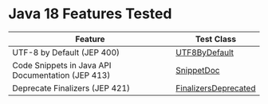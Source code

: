 # Java 18 Features Tested

| Feature                                         | Test Class                                                                                       |
|-------------------------------------------------|--------------------------------------------------------------------------------------------------|
| UTF-8 by Default (JEP 400)                      | [UTF8ByDefault](src/main/java/io/bmeurant/java18/features/UTF8ByDefault.java)                    |
| Code Snippets in Java API Documentation (JEP 413)| [SnippetDoc](src/main/java/io/bmeurant/java18/features/SnippetDoc.java)                          |
| Deprecate Finalizers (JEP 421)                  | [FinalizersDeprecated](src/main/java/io/bmeurant/java18/features/FinalizersDeprecated.java)       |